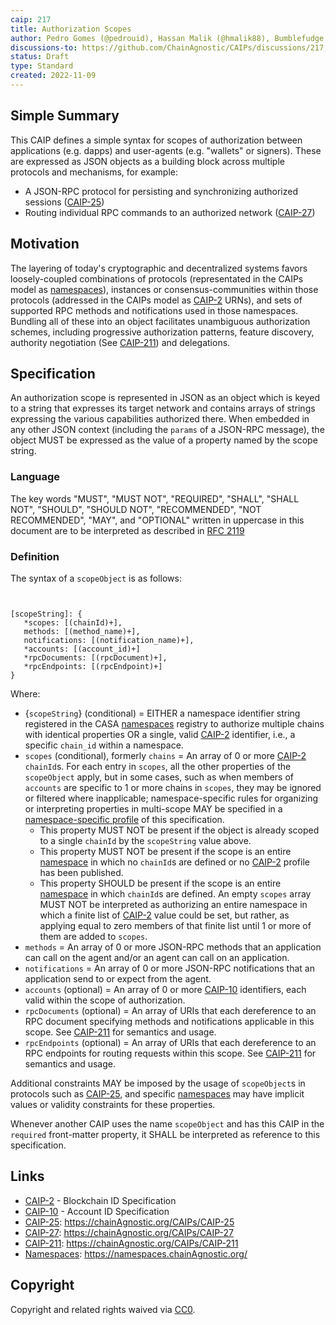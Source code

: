 ```yaml
---
caip: 217
title: Authorization Scopes
author: Pedro Gomes (@pedrouid), Hassan Malik (@hmalik88), Bumblefudge (@bumblefudge)
discussions-to: https://github.com/ChainAgnostic/CAIPs/discussions/217, https://github.com/ChainAgnostic/CAIPs/discussions/211
status: Draft
type: Standard
created: 2022-11-09
---
```


## Simple Summary

This CAIP defines a simple syntax for scopes of authorization between
applications (e.g. dapps) and user-agents (e.g. "wallets" or signers). These are
expressed as JSON objects as a building block across multiple protocols and
mechanisms, for example:
- A JSON-RPC protocol for persisting and synchronizing authorized sessions
  ([CAIP-25][])
- Routing individual RPC commands to an authorized network ([CAIP-27][])

## Motivation

The layering of today's cryptographic and decentralized systems favors
loosely-coupled combinations of protocols (representated in the CAIPs model as
[namespaces][]), instances or consensus-communities within those protocols
(addressed in the CAIPs model as [CAIP-2][] URNs), and sets of supported RPC
methods and notifications used in those namespaces. Bundling all of these into
an object facilitates unambiguous authorization schemes, including progressive
authorization patterns, feature discovery, authority negotiation (See
[CAIP-211][]) and delegations.

## Specification

An authorization scope is represented in JSON as an object which is keyed to a
string that expresses its target network and contains arrays of strings
expressing the various capabilities authorized there. When embedded in any other
JSON context (including the `params` of a JSON-RPC message), the object MUST be
expressed as the value of a property named by the scope string. 

### Language

The key words "MUST", "MUST NOT", "REQUIRED", "SHALL", "SHALL NOT", "SHOULD",
"SHOULD NOT", "RECOMMENDED", "NOT RECOMMENDED", "MAY", and "OPTIONAL" written in
uppercase in this document are to be interpreted as described in [RFC
2119](https://www.ietf.org/rfc/rfc2119.txt)

### Definition

The syntax of a `scopeObject` is as follows:

```jsonc


[scopeString]: {
   *scopes: [(chainId)+],
   methods: [(method_name)+],
   notifications: [(notification_name)+],
   *accounts: [(account_id)+]
   *rpcDocuments: [(rpcDocument)+],
   *rpcEndpoints: [(rpcEndpoint)+]
}
```

Where:

- {`scopeString`} (conditional) = EITHER a namespace identifier string registered in the CASA [namespaces][] registry to authorize multiple chains with identical properties OR a single, valid [CAIP-2][] identifier, i.e., a specific `chain_id` within a namespace.
- `scopes` (conditional), formerly `chains` = An array of 0 or more [CAIP-2][] `chainId`s. For each entry in `scopes`, all the other properties of the `scopeObject` apply, but in some cases, such as when members of `accounts` are specific to 1 or more chains in `scopes`, they may be ignored or filtered where inapplicable; namespace-specific rules for organizing or interpreting properties in multi-scope MAY be specified in a [namespace-specific profile][namespaces] of this specification.
  - This property MUST NOT be present if the object is already scoped to a single `chainId` by the `scopeString` value above.
  - This property MUST NOT be present if the scope is an entire [namespace][namespaces] in which no `chainId`s are defined or no [CAIP-2] profile has been published.
  - This property SHOULD be present if the scope is an entire [namespace][namespaces] in which `chainId`s are defined. An empty `scopes` array MUST NOT be interpreted as authorizing an entire namespace in which a finite list of [CAIP-2] value could be set, but rather, as applying equal to zero members of that finite list until 1 or more of them are added to `scopes`.
- `methods` = An array of 0 or more JSON-RPC methods that an application can call on the agent and/or an agent can call on an application.
- `notifications` = An array of 0 or more JSON-RPC notifications that an application send to or expect from the agent.
- `accounts` (optional) = An array of 0 or more [CAIP-10][] identifiers, each valid within the scope of authorization.
- `rpcDocuments` (optional) = An array of URIs that each dereference to an RPC document specifying methods and notifications applicable in this scope. See [CAIP-211][] for semantics and usage.
- `rpcEndpoints` (optional) = An array of URIs that each dereference to an RPC endpoints for routing requests within this scope. See [CAIP-211][] for semantics and usage.

Additional constraints MAY be imposed by the usage of `scopeObject`s in
protocols such as [CAIP-25][], and specific [namespaces][] may have
implicit values or validity constraints for these properties.

Whenever another CAIP uses the name `scopeObject` and has this CAIP in the
`required` front-matter property, it SHALL be interpreted as reference to this
specification.

## Links

- [CAIP-2][] - Blockchain ID Specification
- [CAIP-10][] - Account ID Specification
- [CAIP-25][]: https://chainAgnostic.org/CAIPs/CAIP-25
- [CAIP-27][]: https://chainAgnostic.org/CAIPs/CAIP-27
- [CAIP-211][]: https://chainAgnostic.org/CAIPs/CAIP-211
- [Namespaces][namespaces]: https://namespaces.chainAgnostic.org/

[CAIP-2]: https://chainAgnostic.org/CAIPs/CAIP-2
[CAIP-10]: https://chainAgnostic.org/CAIPs/CAIP-10
[CAIP-25]: https://chainAgnostic.org/CAIPs/CAIP-25
[CAIP-27]: https://chainAgnostic.org/CAIPs/CAIP-27
[CAIP-211]: https://chainAgnostic.org/CAIPs/CAIP-211
[namespaces]: https://namespaces.chainAgnostic.org/

## Copyright

Copyright and related rights waived via
[CC0](https://creativecommons.org/publicdomain/zero/1.0/).
